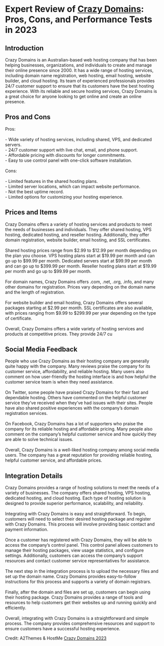 <h1>Expert Review of <a href="https://a2themes.com/crazy-domains-reviews">Crazy Domains</a>: Pros, Cons, and Performance Tests in 2023</h1>
<h2>Introduction</h2>
Crazy Domains is an Australian-based web hosting company that has been helping businesses, organizations, and individuals to create and manage their online presence since 2000. It has a wide range of hosting services, including domain name registration, web hosting, email hosting, website builder, and cloud hosting. Its team of experienced professionals provides 24/7 customer support to ensure that its customers have the best hosting experience. With its reliable and secure hosting services, Crazy Domains is a great choice for anyone looking to get online and create an online presence.
<h2>Pros and Cons</h2>
Pros:<br><br>- Wide variety of hosting services, including shared, VPS, and dedicated servers.<br>- 24/7 customer support with live chat, email, and phone support.<br>- Affordable pricing with discounts for longer commitments.<br>- Easy to use control panel with one-click software installation.<br><br>Cons:<br><br>- Limited features in the shared hosting plans.<br>- Limited server locations, which can impact website performance.<br>- Not the best uptime record.<br>- Limited options for customizing your hosting experience.
<h2>Prices and Items</h2>
Crazy Domains offers a variety of hosting services and products to meet the needs of businesses and individuals. They offer shared hosting, VPS hosting, dedicated hosting, and reseller hosting. Additionally, they offer domain registration, website builder, email hosting, and SSL certificates. <br><br>Shared hosting prices range from $2.99 to $12.99 per month depending on the plan you choose. VPS hosting plans start at $19.99 per month and can go up to $99.99 per month. Dedicated servers start at $99.99 per month and can go up to $399.99 per month. Reseller hosting plans start at $19.99 per month and go up to $99.99 per month. <br><br>For domain names, Crazy Domains offers .com, .net, .org, .info, and many other domains for registration. Prices vary depending on the domain name and the length of registration. <br><br>For website builder and email hosting, Crazy Domains offers several packages starting at $2.99 per month. SSL certificates are also available, with prices ranging from $9.99 to $299.99 per year depending on the type of certificate. <br><br>Overall, Crazy Domains offers a wide variety of hosting services and products at competitive prices. They provide 24/7 cu
<h2>Social Media Feedback</h2>
People who use Crazy Domains as their hosting company are generally quite happy with the company. Many reviews praise the company for its customer service, affordability, and reliable hosting. Many users also comment on how user-friendly the hosting interface is and how helpful the customer service team is when they need assistance.<br><br>On Twitter, some people have praised Crazy Domains for their fast and dependable hosting. Others have commented on the helpful customer service they’ve received when they’ve had issues with their sites. People have also shared positive experiences with the company’s domain registration services.<br><br>On Facebook, Crazy Domains has a lot of supporters who praise the company for its reliable hosting and affordable pricing. Many people also comment on the company’s helpful customer service and how quickly they are able to solve technical issues.<br><br>Overall, Crazy Domains is a well-liked hosting company among social media users. The company has a great reputation for providing reliable hosting, helpful customer service, and affordable prices.
<h2>Integration Details</h2>
Crazy Domains provides a range of hosting solutions to meet the needs of a variety of businesses. The company offers shared hosting, VPS hosting, dedicated hosting, and cloud hosting. Each type of hosting solution is designed to provide superior performance, scalability, and reliability.<br><br>Integrating with Crazy Domains is easy and straightforward. To begin, customers will need to select their desired hosting package and register with Crazy Domains. This process will involve providing basic contact and payment information.<br><br>Once a customer has registered with Crazy Domains, they will be able to access the company’s control panel. This control panel allows customers to manage their hosting packages, view usage statistics, and configure settings. Additionally, customers can access the company’s support resources and contact customer service representatives for assistance.<br><br>The next step in the integration process is to upload the necessary files and set up the domain name. Crazy Domains provides easy-to-follow instructions for this process and supports a variety of domain registrars.<br><br>Finally, after the domain and files are set up, customers can begin using their hosting package. Crazy Domains provides a range of tools and resources to help customers get their websites up and running quickly and efficiently.<br><br>Overall, integrating with Crazy Domains is a straightforward and simple process. The company provides comprehensive resources and support to ensure customers have a successful hosting experience.
<p>Credit: A2Themes & HostMe <a href="https://a2themes.com/crazy-domains-reviews">Crazy Domains 2023</a></p>